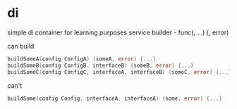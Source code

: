 # di
simple di container for learning purposes
service builder - func(<config struct>, ...<dep interfaces>) (<service instance>, error)

can build 
```go
buildSomeA(config ConfigA) (someA, error) {...}
buildSomeB(config ConfigB, interfaceB) (someB, error) {...}
buildSomeC(config ConfigC, interfaceA, interfaceB) (someC, error) {...}
```
can't
```go
buildSome(config Config, interfaceA, interfaceA) (some, error) {...}
```